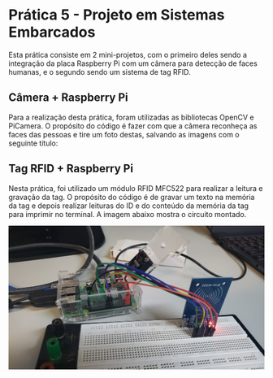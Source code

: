 # Prática 5 - Projeto em Sistemas Embarcados

Esta prática consiste em 2 mini-projetos, com o primeiro deles sendo a integração da placa Raspberry Pi com um câmera para detecção de faces humanas, e o segundo sendo um sistema de tag RFID.

## Câmera + Raspberry Pi
Para a realização desta prática, foram utilizadas as bibliotecas OpenCV e PiCamera. O propósito do código é fazer com que a câmera reconheça as faces das pessoas e tire um foto destas, salvando as imagens com o seguinte título:


## Tag RFID + Raspberry Pi
Nesta prática, foi utilizado um módulo RFID MFC522 para realizar a leitura e gravação da tag. O propósito do código é de gravar um texto na memória da tag e depois realizar leituras do ID e do conteúdo da memória da tag para imprimir no terminal. A imagem abaixo mostra o circuito montado.

![Circuito montado com o sistema Tag RFID + Raspberry Pi](./tag-rfid.jpeg)
